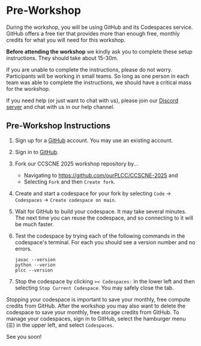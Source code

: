 # Pre-Workshop

During the workshop, you will be using GitHub and its Codespaces service. GitHub
offers a free tier that provides more than enough free, monthly credits for what
you will need for this workshop.

**Before attending the workshop** we kindly ask you to complete these setup instructions.
They should take about 15-30m.

If you are unable to complete the instructions, please do not worry. Participants
will be working in small teams. So long as one person in each team was able
to complete the instructions, we should have a critical mass for the workshop.

If you need help (or just want to chat with us),
please join our [Discord server](https://discord.gg/EVtNSxS9E2)
and chat with us in our help channel.

## Pre-Workshop Instructions

1. Sign up for a [GitHub](github.com) account. You may use an existing account.

2. Sign in to [GitHub](github.com).

3. Fork our CCSCNE 2025 workshop repository by...

    - Navigating to <https://github.com/ourPLCC/CCSCNE-2025> and
    - Selecting `Fork` and then `Create fork`.

4. Create and start a codespace for your fork
   by selecting `Code` -> `Codespaces` -> `Create codespace on main`.

5. Wait for GitHub to build your codespace. It may take several minutes.
   The next time you can reuse the codespace, and so connecting to it will be much faster.

5. Test the codespace by trying each of the following commands in the codespace's terminal.
   For each you should see a version number and no errors.

    ```
    javac --version
    python --verion
    plcc --version
    ```

6. Stop the codespace by clicking `>< Codespaces:` in the lower left and then selecting `Stop Current Codespace`.
   You may safely close the tab.

Stopping your codespace is important to save your monthly, free compute credits from GitHub.
After the workshop you may also want to delete the codespace to save your monthly, free storage credits from GitHub.
To manage your codespaces, sign in to GitHub, select the hamburger menu (☰) in the upper left, and select `Codespaces`.

See you soon!
